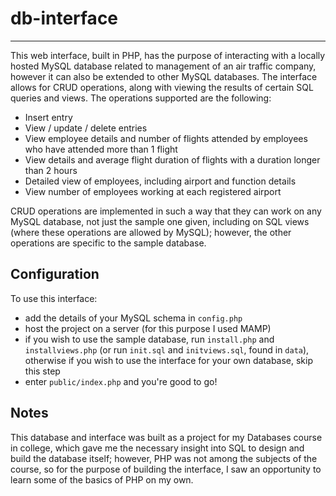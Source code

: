 # db-interface
---
This web interface, built in PHP, has the purpose of interacting with a locally hosted MySQL database related to management of an air traffic company, however it can also be extended to other MySQL databases. The interface allows for CRUD operations, along with viewing the results of certain SQL queries and views. The operations supported are the following:
- Insert entry
- View / update / delete entries
- View employee details and number of flights attended by employees who have attended more than 1 flight
- View details and average flight duration of flights with a duration longer than 2 hours
- Detailed view of employees, including airport and function details
- View number of employees working at each registered airport

CRUD operations are implemented in such a way that they can work on any MySQL database, not just the sample one given, including on SQL views (where these operations are allowed by MySQL); however, the other operations are specific to the sample database.
## Configuration
To use this interface:
- add the details of your MySQL schema in `config.php`
- host the project on a server (for this purpose I used MAMP)
- if you wish to use the sample database, run `install.php` and `installviews.php` (or run `init.sql` and `initviews.sql`, found in `data`), otherwise if you wish to use the interface for your own database, skip this step
- enter `public/index.php` and you're good to go!
## Notes
This database and interface was built as a project for my Databases course in college, which gave me the necessary insight into SQL to design and build the database itself; however, PHP was not among the subjects of the course, so for the purpose of building the interface, I saw an opportunity to learn some of the basics of PHP on my own.
